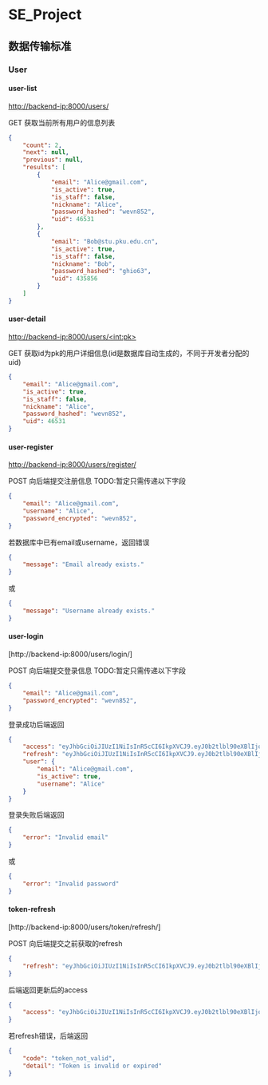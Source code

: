 # SE_Project

## 数据传输标准

### User

#### user-list

[http://backend-ip:8000/users/]() 

GET 获取当前所有用户的信息列表
```json
{
    "count": 2,
    "next": null,
    "previous": null,
    "results": [
        {
            "email": "Alice@gmail.com",
            "is_active": true,
            "is_staff": false,
            "nickname": "Alice",
            "password_hashed": "wevn852",
            "uid": 46531
        },
        {
            "email": "Bob@stu.pku.edu.cn",
            "is_active": true,
            "is_staff": false,
            "nickname": "Bob",
            "password_hashed": "ghio63",
            "uid": 435856
        }
    ]
}
```

#### user-detail

[http://backend-ip:8000/users/\<int:pk\>]() 

GET 获取id为pk的用户详细信息(id是数据库自动生成的，不同于开发者分配的uid)
```json
{
    "email": "Alice@gmail.com",
    "is_active": true,
    "is_staff": false,
    "nickname": "Alice",
    "password_hashed": "wevn852",
    "uid": 46531
}
```

#### user-register 

[http://backend-ip:8000/users/register/]() 

POST 向后端提交注册信息 TODO:暂定只需传递以下字段
```json
{
    "email": "Alice@gmail.com",
    "username": "Alice",
    "password_encrypted": "wevn852",
}
```

若数据库中已有email或username，返回错误
```json
{
    "message": "Email already exists."
}
```
或
```json
{
    "message": "Username already exists."
}
```
#### user-login

[http://backend-ip:8000/users/login/] 

POST 向后端提交登录信息 TODO:暂定只需传递以下字段
```json
{
    "email": "Alice@gmail.com",
    "password_encrypted": "wevn852",
}
```

登录成功后端返回

```json
{
    "access": "eyJhbGciOiJIUzI1NiIsInR5cCI6IkpXVCJ9.eyJ0b2tlbl90eXBlIjoiYWNjZXNzIiwiZXhwIjoxNzI5NzQ3NTc2LCJpYXQiOjE3Mjk3NDcyNzYsImp0aSI6ImJhMWRhOTMyMWJmYjQyOWVhZTJiNDBmOGFhOTdhZDY2IiwidXNlcl9pZCI6MX0.YKAtBt7fAzr8Q8cenyrJfrCAuMWb41co22okeZ1zuoo",
    "refresh": "eyJhbGciOiJIUzI1NiIsInR5cCI6IkpXVCJ9.eyJ0b2tlbl90eXBlIjoicmVmcmVzaCIsImV4cCI6MTcyOTgzMzY3NiwiaWF0IjoxNzI5NzQ3Mjc2LCJqdGkiOiI3YjdmYzc4YzU1MTc0ODUzOGY1ZGFmMDA2MTk0Y2ExYyIsInVzZXJfaWQiOjF9.TWVHrAkGZlQFEhEGgENiA_V75Fh_EVRcr1kdAiusF_0",
    "user": {
        "email": "Alice@gmail.com",
        "is_active": true,
        "username": "Alice"
    }
}
```
登录失败后端返回
```json
{
    "error": "Invalid email"
}
```
或
```json
{
    "error": "Invalid password"
}
```

#### token-refresh

[http://backend-ip:8000/users/token/refresh/]

POST 向后端提交之前获取的refresh

```json
{
    "refresh": "eyJhbGciOiJIUzI1NiIsInR5cCI6IkpXVCJ9.eyJ0b2tlbl90eXBlIjoicmVmcmVzaCIsImV4cCI6MTcyOTgzMzY3NiwiaWF0IjoxNzI5NzQ3Mjc2LCJqdGkiOiI3YjdmYzc4YzU1MTc0ODUzOGY1ZGFmMDA2MTk0Y2ExYyIsInVzZXJfaWQiOjF9.TWVHrAkGZlQFEhEGgENiA_V75Fh_EVRcr1kdAiusF_0"
}
```

后端返回更新后的access
```json
{
    "access": "eyJhbGciOiJIUzI1NiIsInR5cCI6IkpXVCJ9.eyJ0b2tlbl90eXBlIjoiYWNjZXNzIiwiZXhwIjoxNzI5NzQ4MDgzLCJpYXQiOjE3Mjk3NDcyNzYsImp0aSI6ImU3NWZkNzIwOWIxZTRhZGU5MDk2ZTc1Zjc4MzQwMzI5IiwidXNlcl9pZCI6MX0.wQ9aMBMwgkyGbWKfCK_8cRvBcq2rNvPd_wPNW9kG7BA"
}
```

若refresh错误，后端返回
```json
{
    "code": "token_not_valid",
    "detail": "Token is invalid or expired"
}
```